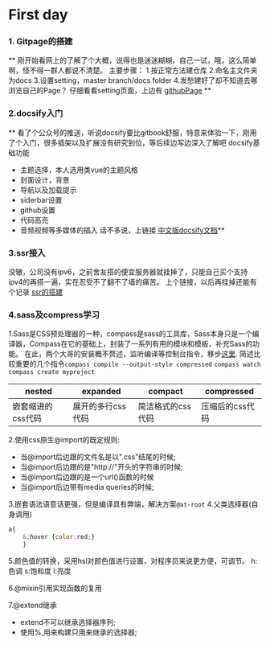# First day
### 1. Gitpage的搭建
**  刚开始看网上的了解了个大概，说得也是迷迷糊糊，自己一试，哦，这么简单啊，怪不得一群人都说不清楚。
主要步骤：
1.按正常方法建仓库
2.命名主文件夹为docs
3.设置setting，master branch/docs folder
4.发愁建好了却不知道去哪浏览自己的Page？
仔细看看setting页面，上边有  [githubPage]( https://sanxyzhang.github.io/QunarDaliy/.)
**
### 2.docsify入门
** 看了个公众号的推送，听说docsify要比gitbook舒服，特意来体验一下，刚用了个入门，很多插架以及扩展没有研究到位，等后续边写边深入了解吧 
docsify基础功能
* 主题选择，本人选用类vue的主题风格
* 封面设计，背景
* 导航以及加载提示
* siderbar设置
* github设置
* 代码高亮
* 音频视频等多媒体的插入
话不多说，上链接   [中文版docsify文档](https://docsify.js.org/#/zh-cn/)**
### 3.ssr接入
没辙，公司没有ipv6，之前舍友搭的便宜服务器就挂掉了，只能自己买个支持ipv4的再搭一遍，实在忍受不了翻不了墙的痛苦。
上个链接，以后再挂掉还能有个记录  [ssr的搭建](https://blog.csdn.net/big_neal/article/details/78437184)
### 4.sass及compress学习
1.Sass是CSS预处理器的一种，compass是sass的工具库，Sass本身只是一个编译器，Compass在它的基础上，封装了一系列有用的模块和模板，补充Sass的功能。
在此，两个大哥的安装概不赘述，监听编译等控制台指令，移步[这里](https://blog.csdn.net/Creabine/article/details/51728902).
简述比较重要的几个指令` compass compile --output-style compressed `
`compass watch` `compass create myproject`

|  nested |   expanded|  compact | compressed  |
| ------------ | ------------ | ------------ | ------------ |
| 嵌套缩进的css代码  | 展开的多行css代码  |  简洁格式的css代码 |压缩后的css代码 |

2.使用css原生@import的既定规则:
* 当@import后边跟的文件名是以".css"结尾的时候;
* 当@import后边跟的是"http://"开头的字符串的时候;
* 当@import后边跟的是一个url()函数的时候
* 当@import后边带有media queries的时候;

3.嵌套语法语意话更强，但是编译具有弊端，解决方案`@at-root`
4.父类选择器(自身调用)
```javascript
a{ 
    &:hover {color:red;}
    }
```
5.颜色值的转换，采用hsl对颜色值进行设置，对程序员来说更方便，可调节。
h:色调 s:饱和度 l:亮度

6.@mixin引用实现函数的复用

7.@extend继承
* extend不可以继承选择器序列;
* 使用%,用来构建只用来继承的选择器;
